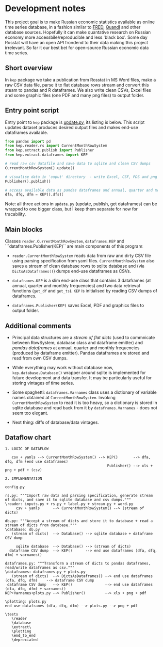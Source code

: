 Development notes
=================

This project goal is to make Russian economic statistics available as online time series database, in a fashion similar to  [FRED](https://research.stlouisfed.org/fred2/), [Quandl](https://www.quandl.com/) and other database sources. Hopefully it can make quantative research on Russian economy more accessbile/reproducible and less 'black box'. Some day Rosstat will have an open API frondend to their data making this project irrelevant. So far it our best bet for open-source Russian economic data time series.  

Short overview
--------------

In ```kep``` package we take a publication from Rosstat in MS Word files, make a raw CSV data file, parse it to flat database rows stream and convert this steam to pandas and R dataframes. We also write clean CSVs, Excel files and some graphic files  (one PDF and many png files) to output folder.

Entry point script
------------------

Entry point to ```kep``` package is [update.py](https://github.com/epogrebnyak/rosstat-kep-data/blob/master/update.py), its listing is below. This script updates dataset produces desired output files and makes end-use dataframes available.  

```python
from pandas import pd
from kep.reader.rs import CurrentMonthRowSystem
from kep.extract.publish import Publisher
from kep.extract.dataframes import KEP

# read raw csv datafile and save data to sqlite and clean CSV dumps 
CurrentMonthRowSystem().update()

# visualise data in 'ouput' directory  - write Excel, CSF, PDS and png files
Publisher().publish()

# access available data as pandas dataframes and annual, quarter and monthly frequencies
dfa, dfq, dfm = KEP().dfs()
```
Note: all three actions in ```update.py``` (update, publish, get dataframes) can be wrapped to one bigger class, but I keep them separate for now for tracability.

Main blocks 
-----------
Classes ```reader.CurrentMonthRowSystem```, ```dataframes.KEP``` and ```dataframes.Publisher(KEP)`` are main components of this program: 

- ```reader.CurrentMonthRowSystem``` reads data from raw and dirty CSV file using parsing specification from yaml files. ```CurrentMonthRowSystem``` also saves a stream of clean database rows to sqlite database and (via ```DictsAsDataframes()```) dumps end-use dataframes as CSVs.

- ```dataframes.KEP``` is a slim end-use class that contains 3 dataframes (at annual, quarter and monthly frequencies) and two data retrieval functions (```get_df``` and ```get_ts```). ```KEP``` is initialised by reading CSV dumps of dataframes. 

- ```dataframes.Publisher(KEP)``` saves Excel, PDF and graphics files to output folder. 

Additional comments
-------------------

- Principal data structures are a *stream of flat dicts* (used to commnicate between RowSystem, database class and dataframe emitter) and *pandas dataframes* at annual, quarter and monthly frequencies (produced by dataframe emitter). Pandas dataframes are stored and read from own CSV dumps. 

- While everything may work without database now, ```kep.database.Database()``` wrapper around sqlite is implemented for future development and data transfer. It may be particularly useful for storing vintages of time series.

- Some spaghetti: ```dataframes.Varnames``` class uses a dictionary of variable names obtained at ```CurrentMonthRowSystem```.  Invoking ```CurrentMonthRowSystem``` to read it is too heavy, so a dictionary is stored in sqlite database and read back from it by ```dataframes.Varnames``` - does not seem too elegant. 
 
- Next thing: diffs of database/data vintages.


Dataflow chart
--------------

```
1. LOGIC OF DATAFLOW

   csv + yamls --> CurrentMonthRowSystem() --> KEP()       --> dfa, dfq, dfm (end use dataframes)
                                               Publisher() --> xls + png + pdf + (csv)
											   
2. IMPLEMENTATION

config.py 

rs.py: """Import raw data and parsing specification, generate stream of dicts, and save it to sqlite database and csv dumps."""
\reader: inputs.py + rs.py + label.py + stream.py + word.py
     csv + yamls      --> CurrentMonthRowSystem() --> (stream of dicts) 

db.py: """Accept a stream of dicts and store it to database + read a stream of dicts from database."""
\database: db.py
   (stream of dicts)  --> Database() --> sqlite database + dataframe CSV dump 
   
     sqlite database  --> Database() --> (stream of dicts)    
  dataframe CSV dump  --> KEP()      --> end use dataframes (dfa, dfq, dfm) + varnames()

dataframes.py: """Transform a stream of dicts to pandas dataframes, read/write dataframes as csv."""  
\dataframes: dataframes.py + plots.py
   (stream of dicts)  --> DictsAsDataframes() --> end use dataframes (dfa, dfq, dfm)    --> dataframe CSV dump
 dataframe CSV dump   --> KEP()               --> end use dataframes (dfa, dfq, dfm) + varnames() 
KEP+Varnames+plots.py --> Publisher()         --> xls + png + pdf

\plotting: plots.py
end use dataframes (dfa, dfq, dfm) --> plots.py --> png + pdf

\tests
   \reader
   \database
   \extract\
   \plotting
   \end_to_end
   \depreciated 
```
